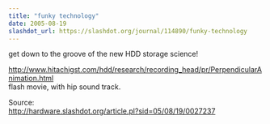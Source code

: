 ```yaml
---
title: "funky technology"
date: 2005-08-19
slashdot_url: https://slashdot.org/journal/114890/funky-technology
---
```


<p>get down to the groove of the new HDD storage science!</p>
<p><a href="http://www.hitachigst.com/hdd/research/recording_head/pr/PerpendicularAnimation.html">http://www.hitachigst.com/hdd/research/recording_head/pr/PerpendicularAnimation.html</a><br>flash movie, with hip sound track.</p>
<p>Source:<br><a href="http://hardware.slashdot.org/article.pl?sid=05/08/19/0027237">http://hardware.slashdot.org/article.pl?sid=05/08/19/0027237</a></p>

